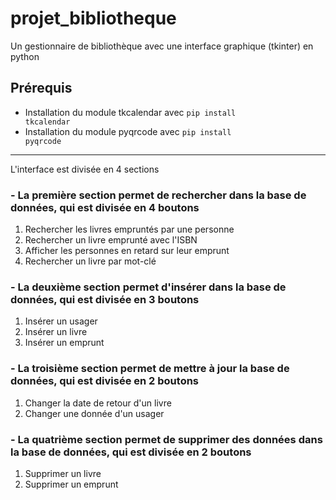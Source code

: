 # projet_bibliotheque
Un gestionnaire de bibliothèque avec une interface graphique (tkinter) en python

## Prérequis
- Installation du module tkcalendar avec <code>pip install tkcalendar</code>
- Installation du module pyqrcode avec <code>pip install pyqrcode</code>

<hr>

L'interface est divisée en 4 sections

### - La première section permet de rechercher dans la base de données, qui est divisée en 4 boutons
  1. Rechercher les livres empruntés par une personne
  2. Rechercher un livre emprunté avec l'ISBN
  3. Afficher les personnes en retard sur leur emprunt
  4. Rechercher un livre par mot-clé

### - La deuxième section permet d'insérer dans la base de données, qui est divisée en 3 boutons
  1. Insérer un usager
  2. Insérer un livre
  3. Insérer un emprunt

### - La troisième section permet de mettre à jour la base de données, qui est divisée en 2 boutons
  1. Changer la date de retour d'un livre
  2. Changer une donnée d'un usager
 
### - La quatrième section permet de supprimer des données dans la base de données, qui est divisée en 2 boutons
  1. Supprimer un livre
  2. Supprimer un emprunt
  
